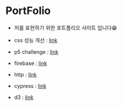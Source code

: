 # PortFolio

- 저를 표현하기 위한 포트폴리오 사이트 입니다😁

- css 성능 개선 : [link](https://www.youtube.com/watch?v=TZz9VHjJzMk)
- p5 challenge : [link](https://www.youtube.com/watch?v=55iwMYv8tGI)
- firebase : [link](https://console.firebase.google.com/?hl=ko&pli=1)
- http : [link](https://http.cat/)
- cypress : [link](https://docs.cypress.io/guides/end-to-end-testing/writing-your-first-end-to-end-test#Next-steps)
- d3 : [link](https://d3js.org/)

